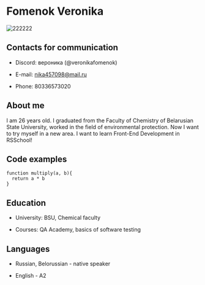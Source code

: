 # **Fomenok Veronika**
![222222](https://user-images.githubusercontent.com/105007118/172706284-de1cff71-42b5-47de-afd7-ceb81aa354b0.jpg)

## Contacts for communication

* Discord: вероника (@veronikafomenok)

* E-mail: nika457098@mail.ru

* Phone: 80336573020

## About me

I am 26 years old. I graduated from the Faculty of Chemistry of Belarusian State University, worked in the field of environmental protection.
Now I want to try myself in a new area. I want to learn Front-End Development in RSSchool!

## Code examples

```
function multiply(a, b){
  return a * b
}
```

## Education

* University: BSU, Chemical faculty

* Courses: QA Academy, basics of software testing

## Languages

* Russian, Belorussian - native speaker

* English - A2
